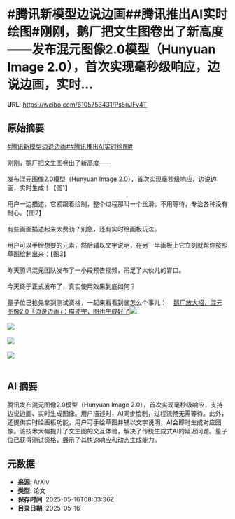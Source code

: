 # #腾讯新模型边说边画##腾讯推出AI实时绘图#刚刚，鹅厂把文生图卷出了新高度——发布混元图像2.0模型（Hunyuan Image 2.0），首次实现毫秒级响应，边说边画，实时...

**URL**: https://weibo.com/6105753431/Ps5nJFv4T

## 原始摘要

<a href="https://m.weibo.cn/search?containerid=231522type%3D1%26t%3D10%26q%3D%23%E8%85%BE%E8%AE%AF%E6%96%B0%E6%A8%A1%E5%9E%8B%E8%BE%B9%E8%AF%B4%E8%BE%B9%E7%94%BB%23&amp;extparam=%23%E8%85%BE%E8%AE%AF%E6%96%B0%E6%A8%A1%E5%9E%8B%E8%BE%B9%E8%AF%B4%E8%BE%B9%E7%94%BB%23" data-hide=""><span class="surl-text">#腾讯新模型边说边画#</span></a><a href="https://m.weibo.cn/search?containerid=231522type%3D1%26t%3D10%26q%3D%23%E8%85%BE%E8%AE%AF%E6%8E%A8%E5%87%BAAI%E5%AE%9E%E6%97%B6%E7%BB%98%E5%9B%BE%23&amp;extparam=%23%E8%85%BE%E8%AE%AF%E6%8E%A8%E5%87%BAAI%E5%AE%9E%E6%97%B6%E7%BB%98%E5%9B%BE%23" data-hide=""><span class="surl-text">#腾讯推出AI实时绘图#</span></a><br><br>刚刚，鹅厂把文生图卷出了新高度——<br><br>发布混元图像2.0模型（Hunyuan Image 2.0），首次实现毫秒级响应，边说边画，实时生成！【图1】<br><br>用户一边描述，它紧跟着绘制，整个过程那叫一个丝滑。不用等待，专治各种没有耐心。【图2】<br><br>有些画面描述起来太费劲？别急，还有实时绘画板玩法。<br><br>用户可以手绘想要的元素，然后辅以文字说明，在另一半画板上它立刻就帮你按照草图绘制出来：【图3】<br><br>昨天腾讯混元团队发布了一小段预告视频，吊足了大伙儿的胃口。<br><br>今天终于正式发布了，真实使用效果到底如何？<br><br>量子位已抢先拿到测试资格，一起来看看到底怎么个事儿：<a href="https://weibo.cn/sinaurl?u=https%3A%2F%2Fmp.weixin.qq.com%2Fs%2F2vrEj3FOm6LHawt_WNAHxg" data-hide=""><span class="url-icon"><img style="width: 1rem;height: 1rem" src="https://h5.sinaimg.cn/upload/2015/09/25/3/timeline_card_small_web_default.png" referrerpolicy="no-referrer"></span><span class="surl-text">鹅厂放大招，混元图像2.0「边说边画」：描述完，图也生成好了</span></a><img style="" src="https://tvax1.sinaimg.cn/large/006Fd7o3gy1i1hbccjlrfg30q00ea4qq.gif" referrerpolicy="no-referrer"><br><br><img style="" src="https://tvax2.sinaimg.cn/large/006Fd7o3gy1i1hbcc9g79g30q00eakjl.gif" referrerpolicy="no-referrer"><br><br><img style="" src="https://tvax1.sinaimg.cn/large/006Fd7o3gy1i1hbc9q4lbg30q00eadz8.gif" referrerpolicy="no-referrer"><br><br><img style="" src="https://tvax4.sinaimg.cn/large/006Fd7o3gy1i1hbccs8yoj30zk0jt134.jpg" referrerpolicy="no-referrer"><br><br>

## AI 摘要

腾讯发布混元图像2.0模型（Hunyuan Image 2.0），首次实现毫秒级响应，支持边说边画、实时生成图像。用户描述时，AI同步绘制，过程流畅无需等待。此外，还提供实时绘画板功能，用户可手绘草图并辅以文字说明，AI会即时生成对应图像。该技术大幅提升了文生图的交互体验，解决了传统生成式AI的延迟问题。量子位已获得测试资格，展示了其快速响应和动态生成能力。

## 元数据

- **来源**: ArXiv
- **类型**: 论文
- **保存时间**: 2025-05-16T08:03:36Z
- **目录日期**: 2025-05-16
